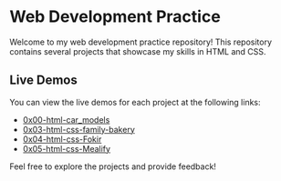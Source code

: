 # Web Development Practice

Welcome to my web development practice repository! This repository contains several projects that showcase my skills in HTML and CSS.

## Live Demos

You can view the live demos for each project at the following links:

- [0x00-html-car_models](https://mahmudlabib.github.io/webdev-practice/0x00-html-car_models/)
- [0x03-html-css-family-bakery](https://mahmudlabib.github.io/webdev-practice/0x03-html-css-family-bakery/)
- [0x04-html-css-Fokir](https://mahmudlabib.github.io/webdev-practice/0x04-html-css-Fokir/)
- [0x05-html-css-Mealify](https://mahmudlabib.github.io/webdev-practice/0x05-html-css-Mealify/)

Feel free to explore the projects and provide feedback!
